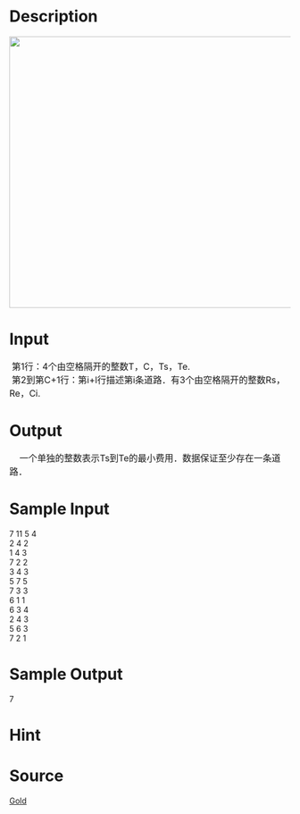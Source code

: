 
# Description

<div class="content"><p><img height="486" alt="" width="842" src="source/bzoj/3408/img/aHR0cHM6Ly9seWRzeS5jb20vSnVkZ2VPbmxpbmUvdXBsb2FkLzIwMTQwMS9hZig0KS5qcGc=.jpg"/></p>
<p></p></div>

# Input

<div class="content"><div><span style="font-size: medium"> 第1行：4个由空格隔开的整数T，C，Ts，Te.</span></div>
<div><span style="font-size: medium"> 第2到第C+1行：第i+l行描述第i条道路．有3个由空格隔开的整数Rs，Re，Ci.</span></div></div>

# Output

<div class="content"><div><span style="font-size: medium">    一个单独的整数表示Ts到Te的最小费用．数据保证至少存在一条道路．</span></div></div>

# Sample Input

<div class="content"><span class="sampledata">7 11 5 4<br/>
2 4 2<br/>
1 4 3<br/>
7 2 2<br/>
3 4 3<br/>
5 7 5<br/>
7 3 3<br/>
6 1 1<br/>
6 3 4<br/>
2 4 3<br/>
5 6 3<br/>
7 2 1</span></div>

# Sample Output

<div class="content"><span class="sampledata">7</span></div>

# Hint

<div class="content"><p></p></div>

# Source

<div class="content"><p><a href="problemset.php?search=Gold">Gold</a></p></div>

